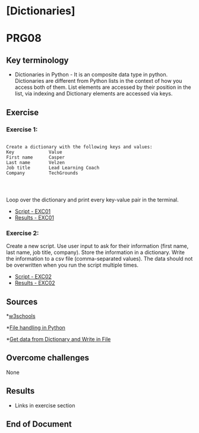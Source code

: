 
# [Dictionaries]
# PRG08

## Key terminology
* Dictionaries in Python - It is an composite data type in python.  Dictionaries are different from Python lists in the context of how you access both of them. List elements are accessed by their position in the list, via indexing and Dictionary elements are accessed via keys.


## Exercise

### Exercise 1: 
<pre><code>
Create a dictionary with the following keys and values:
Key             Value
First name      Casper
Last name       Velzen
Job title       Lead Learning Coach
Company         TechGrounds
</pre>
</code>

Loop over the dictionary and print every key-value pair in the terminal.

* [Script - EXC01](https://github.com/Techgrounds-Cloud-9/cloud-9-MBarodia/blob/e3c477d954ff6aa07cd1deb36b5aad07bb5eda79/04_Python/Scripts/PRG08-EXC01.py)
* [Results - EXC01](https://github.com/Techgrounds-Cloud-9/cloud-9-MBarodia/blob/e3c477d954ff6aa07cd1deb36b5aad07bb5eda79/00_includes/04_Python/PRG08/EXC01.PNG)

### Exercise 2:

Create a new script.
Use user input to ask for their information (first name, last name, job title, company). Store the information in a dictionary.
Write the information to a csv file (comma-separated values). The data should not be overwritten when you run the script multiple times.

* [Script - EXC02](https://github.com/Techgrounds-Cloud-9/cloud-9-MBarodia/blob/e3c477d954ff6aa07cd1deb36b5aad07bb5eda79/04_Python/Scripts/PRG08-EXC02.py)
* [Results - EXC02](https://github.com/Techgrounds-Cloud-9/cloud-9-MBarodia/blob/e3c477d954ff6aa07cd1deb36b5aad07bb5eda79/00_includes/04_Python/PRG08/EXC02.PNG)

## Sources

*[w3schools](https://www.w3schools.com/python/python_dictionaries.asp)

*[File handling in Python](https://www.programiz.com/python-programming/file-operation#:~:text=Opening%20Files%20in%20Python,or%20modify%20the%20file%20accordingly.&text=We%20can%20specify%20the%20mode%20while%20opening%20a%20file)

*[Get data from Dictionary and Write in File](https://stackoverflow.com/questions/8685809/writing-a-dictionary-to-a-csv-file-with-one-line-for-every-key-value)
## Overcome challenges

None

## Results

* Links in exercise section

## End of Document


